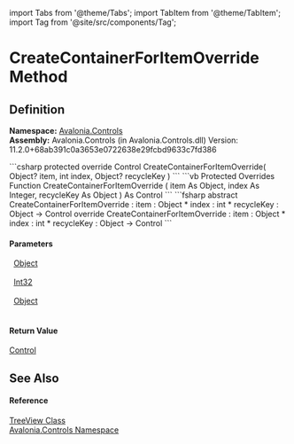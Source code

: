 import Tabs from '@theme/Tabs'; 
import TabItem from '@theme/TabItem'; 
import Tag from '@site/src/components/Tag'; 

# CreateContainerForItemOverride Method




## Definition
**Namespace:** <a href="N_Avalonia_Controls">Avalonia.Controls</a>  
**Assembly:** Avalonia.Controls (in Avalonia.Controls.dll) Version: 11.2.0+68ab391c0a3653e0722638e29fcbd9633c7fd386

<Tabs groupId="api-code-preview">
<TabItem value="csharp" label="C#">
```csharp
protected override Control CreateContainerForItemOverride(
	Object? item,
	int index,
	Object? recycleKey
)
```
</TabItem>
<TabItem value="vb" label="VB">
```vb
Protected Overrides Function CreateContainerForItemOverride ( 
	item As Object,
	index As Integer,
	recycleKey As Object
) As Control
```
</TabItem>
<TabItem value="fsharp" label="F#">
```fsharp
abstract CreateContainerForItemOverride : 
        item : Object * 
        index : int * 
        recycleKey : Object -> Control 
override CreateContainerForItemOverride : 
        item : Object * 
        index : int * 
        recycleKey : Object -> Control 
```
</TabItem>
</Tabs>



#### Parameters
<dl><dt>  <a href="https://learn.microsoft.com/dotnet/api/system.object" target="_blank" rel="noopener noreferrer">Object</a></dt><dd> </dd><dt>  <a href="https://learn.microsoft.com/dotnet/api/system.int32" target="_blank" rel="noopener noreferrer">Int32</a></dt><dd> </dd><dt>  <a href="https://learn.microsoft.com/dotnet/api/system.object" target="_blank" rel="noopener noreferrer">Object</a></dt><dd> </dd></dl>

#### Return Value
<a href="T_Avalonia_Controls_Control">Control</a>

## See Also


#### Reference
<a href="T_Avalonia_Controls_TreeView">TreeView Class</a>  
<a href="N_Avalonia_Controls">Avalonia.Controls Namespace</a>  
